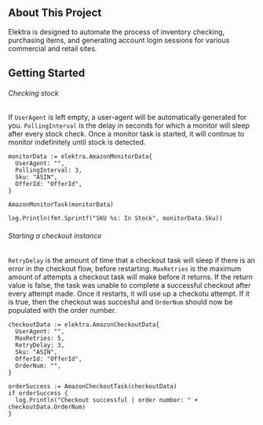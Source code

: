 ## About This Project
Elektra is designed to automate the process of inventory checking, purchasing items, and generating account login sessions for various commercial and retail sites.

## Getting Started
###### Checking stock
If ``UserAgent`` is left empty, a user-agent will be automatically generated for you. ``PollingInterval`` is the delay in seconds for which a monitor will sleep after every stock check. Once a monitor task is started, it will continue to monitor indefinitely until stock is detected.

```  
monitorData := elektra.AmazonMonitorData{
  UserAgent: "", 
  PollingInterval: 3,
  Sku: "ASIN",
  OfferId: "OfferId",
}
  
AmazonMonitorTask(monitorData) 
  
log.Println(fmt.Sprintf("SKU %s: In Stock", monitorData.Sku))
```
###### Starting a checkout instance
``RetryDelay`` is the amount of time that a checkout task will sleep if there is an error in the checkout flow, before restarting. ``MaxRetries`` is the maximum amount of attempts a checkout task will make before it returns. If the return value is false, the task was unable to complete a successful checkout after every attempt made. Once it restarts, it will use up a checkotu attempt. If it is true, then the checkout was succesful and ``OrderNum`` should now be populated with the order number. 

```
checkoutData := elektra.AmazonCheckoutData{
  UserAgent: "",
  MaxRetries: 5,
  RetryDelay: 3,
  Sku: "ASIN",
  OfferId: "OfferId",
  OrderNum: "",
}
  
orderSuccess := AmazonCheckoutTask(checkoutData) 
if orderSuccess {
  log.Println("Checkout successful | order number: " + checkoutData.OrderNum)
}
```
